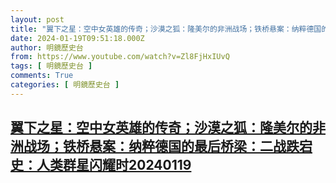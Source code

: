 ```yaml
---
layout: post
title: "翼下之星：空中女英雄的传奇；沙漠之狐：隆美尔的非洲战场；铁桥悬案：纳粹德国的最后桥梁：二战跌宕史：人类群星闪耀时20240119"
date: 2024-01-19T09:51:18.000Z
author: 明鏡歷史台
from: https://www.youtube.com/watch?v=Zl8FjHxIUvQ
tags: [ 明鏡歷史台 ]
comments: True
categories: [ 明鏡歷史台 ]
---
```

<!--1705657878000-->
[翼下之星：空中女英雄的传奇；沙漠之狐：隆美尔的非洲战场；铁桥悬案：纳粹德国的最后桥梁：二战跌宕史：人类群星闪耀时20240119](https://www.youtube.com/watch?v=Zl8FjHxIUvQ)
------

<div>

</div>
